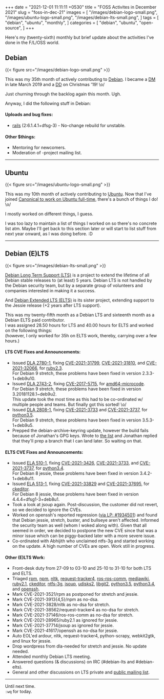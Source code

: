 +++
date = "2021-12-01 11:11:11 +0530"
title = "FOSS Activites in December 2021"
slug = "foss-in-dec-21"
images = [
    "/images/debian-logo-small.png",
    "/images/ubuntu-logo-small.png",
    "/images/debian-lts-small.png",
]
tags = [
    "debian",
    "ubuntu",
    "monthly",
]
categories = [
    "debian",
    "ubuntu",
    "open-source",
]
+++

Here's my (twenty-sixth) monthly but brief update about the activities I've done in the F/L/OSS world.

## Debian
{{< figure src="/images/debian-logo-small.png" >}}

This was my 35th month of actively contributing to [Debian](https://www.debian.org/).
I became a [DM](https://wiki.debian.org/DebianMaintainer) in late March 2019 and a [DD](https://wiki.debian.org/DebianDeveloper) on Christmas '19! \o/

Just churning through the backlog again this month. Ugh.

Anyway, I did the following stuff in Debian:

#### Uploads and bug fixes:

- [rails](https://tracker.debian.org/pkg/rails) (2:6.1.4.1+dfsg-3) - No-change rebuild for unstable.

#### Other $things:

- Mentoring for newcomers.
- Moderation of -project mailing list.

---

## Ubuntu
{{< figure src="/images/ubuntu-logo-small.png" >}}

This was my 10th month of actively contributing to [Ubuntu](https://ubuntu.com/about).
Now that I've joined [Canonical to work on Ubuntu full-time](https://utkarsh2102.com/posts/hello-canonical/), there's a bunch of things I do! \o/

I mostly worked on different things, I guess.

I was too lazy to maintain a list of things I worked on so there's
no concrete list atm. Maybe I'll get back to this section later or
will start to list stuff from next year onward, as I was doing before. :D

---

## Debian (E)LTS
{{< figure src="/images/debian-lts-small.png" >}}

[Debian Long Term Support (LTS)](https://www.freexian.com/en/services/debian-lts.html) is a project to extend the lifetime of all Debian stable releases to (at least) 5 years. Debian LTS is not handled by the Debian security team, but by a separate group of volunteers and companies interested in making it a success.  

And [Debian Extended LTS (ELTS)](https://deb.freexian.com/extended-lts) is its sister project, extending support to the Jessie release (+2 years after LTS support).

This was my twenty-fifth month as a Debian LTS and sixteenth month as a Debian ELTS paid contributor.  
I was assigned 28.50 hours for LTS and 40.00 hours for ELTS and worked on the following things:  
(however, I only worked for 35h on ELTS work, thereby, carrying over a few hours.)

#### LTS CVE Fixes and Announcements:

- Issued [DLA 2780-1](https://lists.debian.org/debian-lts-announce/2021/10/msg00009.html), fixing [CVE-2021-31799](https://security-tracker.debian.org/tracker/CVE-2021-31799), [CVE-2021-31810](https://security-tracker.debian.org/tracker/CVE-2021-31810), and [CVE-2021-32066](https://security-tracker.debian.org/tracker/CVE-2021-32066), for [ruby2.3](https://tracker.debian.org/pkg/ruby2.3).  
  For Debian 9 stretch, these problems have been fixed in version 2.3.3-1+deb9u10.
- Issued [DLA 2743-2](https://lists.debian.org/debian-lts-announce/2021/10/msg00012.html), fixing [CVE-2017-5715](https://security-tracker.debian.org/tracker/CVE-2017-5715), for [amd64-microcode](https://tracker.debian.org/pkg/amd64-microcode).  
  For Debian 9 stretch, these problems have been fixed in version 3.20181128.1~deb9u2.  
  This update took the most time as this had to be co-ordinated w/ multiple people and teams. But finally got this sorted! \o/
- Issued [DLA 2808-1](https://lists.debian.org/debian-lts-announce/2021/11/msg00003.html), fixing [CVE-2021-3733](https://security-tracker.debian.org/tracker/CVE-2021-3733) and [CVE-2021-3737](https://security-tracker.debian.org/tracker/CVE-2021-3737), for [python3.5](https://tracker.debian.org/pkg/python3.5).  
  For Debian 9 stretch, these problems have been fixed in version 3.5.3-1+deb9u5.
- Prepped the debian-archive-keyring update, however the build fails because of Jonathan's GPG keys.
  Wrote to [the list](https://lists.debian.org/debian-release/2021/10/msg00174.html) and Jonathan replied that they'll prep a branch that I can land later. So waiting on that.

#### ELTS CVE Fixes and Announcements:

- Issued [ELA 510-1](https://deb.freexian.com/extended-lts/updates/ela-510-1-python3.4/), fixing [CVE-2021-3426](https://security-tracker.debian.org/tracker/CVE-2021-3426), [CVE-2021-3733](https://security-tracker.debian.org/tracker/CVE-2021-3733), and [CVE-2021-3737](https://security-tracker.debian.org/tracker/CVE-2021-3737), for [python3.4](https://tracker.debian.org/pkg/python3.4).  
  For Debian 8 jessie, these problems have been fixed in version 3.4.2-1+deb8u11.
- Issued [ELA 513-1](https://deb.freexian.com/extended-lts/updates/ela-513-1-ckeditor/), fixing [CVE-2021-33829](https://security-tracker.debian.org/tracker/CVE-2021-33829) and [CVE-2021-37695](https://security-tracker.debian.org/tracker/CVE-2021-37695), for [ckeditor](https://tracker.debian.org/pkg/ckeditor).  
  For Debian 8 jessie, these problems have been fixed in version 4.4.4+dfsg1-3+deb8u1.
- Took a look at jsoup again. Post-discussion, the customer did not revert, so we decided to ignore the CVEs.
- Worked on openssh's reported regression ([via LP: #1934501](https://bugs.launchpad.net/ubuntu/+source/openssh/+bug/1934501)) and found that Debian
  jessie, stretch, buster, and bullseye aren't affected. Informed the security team as well (whom I woked along with). Given that all seemed in order,
  we decided to postpone the new CVE since that was a minor issue which can be piggy-backed later with a more severe issue.
- Co-ordinated with Abhijith who unclaimed ntfs-3g and started working on the update. A high number of CVEs are open. Work still in progress.

#### Other (E)LTS Work:

- Front-desk duty from 27-09 to 03-10 and 25-10 to 31-10 for both LTS and ELTS.
- Triaged [rpm](https://tracker.debian.org/pkg/rpm),
[npm](https://tracker.debian.org/pkg/npm),
[nltk](https://tracker.debian.org/pkg/nltk),
[request-tracker4](https://tracker.debian.org/pkg/request-tracker4),
[ros-ros-comm](https://tracker.debian.org/pkg/ros-ros-comm),
[mediawiki](https://tracker.debian.org/pkg/mediawiki),
[ruby2.1](https://tracker.debian.org/pkg/ruby2.1),
[ckeditor](https://tracker.debian.org/pkg/ckeditor),
[ntfs-3g](https://tracker.debian.org/pkg/ntfs-3g),
[jsoup](https://tracker.debian.org/pkg/jsoup),
[udisks2](https://tracker.debian.org/pkg/udisks2),
[libgit2](https://tracker.debian.org/pkg/libgit2),
[python3.5](https://tracker.debian.org/pkg/python3.5),
[python3.4](https://tracker.debian.org/pkg/python3.4), and
[openssh](https://tracker.debian.org/pkg/openssh).
- Mark CVE-2021-3521/rpm as postponed for stretch and jessie.
- Mark CVE-2021-3913{4,5}/npm as no-dsa.
- Mark CVE-2021-3828/nltk as no-dsa for stretch.
- Mark CVE-2021-38562/request-tracker4 as no-dsa for stretch.
- Mark CVE-2021-37146/ros-ros-comm as no-dsa for stretch.
- Mark CVE-2021-28965/ruby2.1 as ignored for jessie.
- Mark CVE-2021-37714/jsoup as ignored for jessie.
- Mark CVE-2021-41617/openssh as no-dsa for jessie.
- Auto EOL'ed ardour, nltk, request-tracker4, python-scrapy, webkit2gtk, and linux for jessie.
- Drop wordpress from dla-needed for stretch and jessie. No update needed.
- Attended monthly Debian LTS meeting.
- Answered questions (& discussions) on IRC (#debian-lts and #debian-elts).
- General and other discussions on LTS private and [public mailing list](https://lists.debian.org/debian-lts/2021/10/threads.html).

---

Until next time.  
`:wq` for today.

